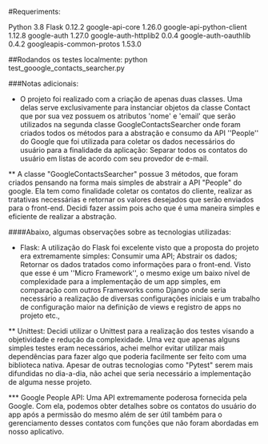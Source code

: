 #Requeriments:

Python 3.8
Flask 0.12.2
google-api-core          1.26.0
google-api-python-client 1.12.8
google-auth              1.27.0
google-auth-httplib2     0.0.4
google-auth-oauthlib     0.4.2
googleapis-common-protos 1.53.0

##Rodandos os testes localmente: 
  python test_gooogle_contacts_searcher.py


###Notas adicionais:
* O projeto foi realizado com a criação de apenas duas classes. Uma delas serve
  exclusivamente para instanciar objetos da classe Contact que por sua vez
  possuem os atributos 'nome' e 'email' que serão utilizados na segunda classe
  GoogleContactsSearcher onde foram criados todos os métodos para a abstração e
  consumo da API ''People'' do Google que foi utilizada para coletar os dados necessários
  do usuário para a finalidade da aplicação: Separar todos os contatos do
  usuário em listas de acordo com seu provedor de e-mail.

** A classe "GoogleContactsSearcher" possue 3 métodos, que foram criados
   pensando na forma mais simples de abstrair a API "People" do google. Ela tem
   como finalidade coletar os contatos do cliente, realizar as tratativas
   necessárias e retornar os valores desejados que serão enviados para o
   front-end. Decidi fazer assim pois acho que é uma maneira simples e
   eficiente de realizar a abstração. 
  

####Abaixo, algumas observações sobre as tecnologias utilizadas:

* Flask: A utilização do Flask foi excelente visto que a proposta do projeto
  era extremamente simples: Consumir uma API; Abstrair os dados; Retornar os
  dados tratados como informações para o front-end. Visto que esse é um ''Micro
  Framework'', o mesmo exige um baixo nível de complexidade para a
  implementação de um app simples, em comparação com outros Frameworks como
  Django onde seria necessário a realização de diversas configurações iniciais
  e um trabalho de configuração maior na definição de views e registro de apps
  no projeto etc.,

** Unittest: Decidi utilizar o Unittest para a realização dos testes visando a
  objetividade e redução da complexidade. Uma vez que apenas alguns simples
  testes eram necessários, achei melhor evitar utilizar mais dependências para
  fazer algo que poderia facilmente ser feito com uma biblioteca nativa. Apesar
  de outras tecnologias como "Pytest" serem mais difundidas no dia-a-dia, não
  achei que seria necessário a implementação de alguma nesse projeto.

*** Google People API: Uma API extremamente poderosa fornecida pela Google. Com
    ela, podemos obter detalhes sobre os contatos do usuário do app após a
    permissão do mesmo além de ser útil também para o gerenciamento desses
    contatos com funções que não foram abordadas em nosso aplicativo.



